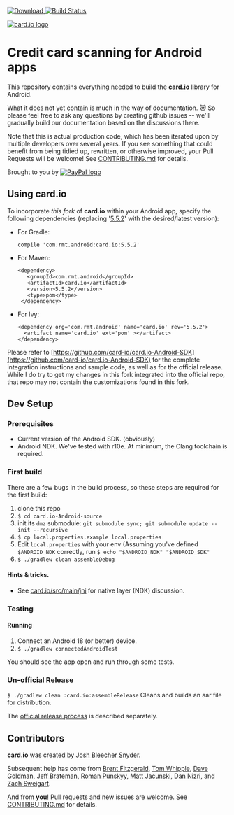 [![Download](https://api.bintray.com/packages/rainai/maven/card.io/images/download.svg?version=5.5.2) ](https://bintray.com/rainai/maven/card.io/5.5.2/link)
[![Build Status](https://travis-ci.org/rexmtorres/card.io-Android-source.svg?branch=dev)](https://travis-ci.org/rexmtorres/card.io-Android-source)

[![card.io logo](https://raw.githubusercontent.com/card-io/press-kit/master/card_io_logo_200.png "card.io")](https://www.card.io)

Credit card scanning for Android apps
=====================================

This repository contains everything needed to build the [**card.io**](https://card.io) library for Android.

What it does not yet contain is much in the way of documentation. :crying_cat_face: So please feel free to ask any questions by creating github issues -- we'll gradually build our documentation based on the discussions there.

Note that this is actual production code, which has been iterated upon by multiple developers over several years. If you see something that could benefit from being tidied up, rewritten, or otherwise improved, your Pull Requests will be welcome! See [CONTRIBUTING.md](CONTRIBUTING.md) for details.

Brought to you by
[![PayPal logo](https://raw.githubusercontent.com/card-io/card.io-iOS-source/master/Resources/pp_h_rgb.png)](https://paypal.com/ "PayPal")


Using card.io
-------------

To incorporate _this fork_ of **card.io** within your Android app, specify the following dependencies (replacing '[5.5.2](https://bintray.com/rainai/maven/card.io?source=watch)' with the desired/latest version):
- For Gradle:
    ````
    compile 'com.rmt.android:card.io:5.5.2'
    ````
- For Maven:
    ````
    <dependency>
       <groupId>com.rmt.android</groupId>
       <artifactId>card.io</artifactId>
       <version>5.5.2</version>
       <type>pom</type>
     </dependency>
    ````
- For Ivy:
    ````
    <dependency org='com.rmt.android' name='card.io' rev='5.5.2'>
      <artifact name='card.io' ext='pom' ></artifact>
    </dependency>
    ````

Please refer to [https://github.com/card-io/card.io-Android-SDK](https://github.com/card-io/card.io-Android-SDK) for the complete integration instructions and sample code, as well as for the official release.  While I do try to get my changes in this fork integrated into the official repo, that repo may not contain the customizations found in this fork.

Dev Setup
---------

### Prerequisites

- Current version of the Android SDK. (obviously)
- Android NDK. We've tested with r10e. At minimum, the Clang toolchain is required.

### First build

There are a few bugs in the build process, so these steps are required for the first build:

1. clone this repo
2. `$ cd card.io-Android-source`
3. init its `dmz` submodule: `git submodule sync; git submodule update --init --recursive`
4. `$ cp local.properties.example local.properties`
5. Edit `local.properties` with your env (Assuming you've defined `$ANDROID_NDK` correctly, run `$ echo "$ANDROID_NDK" "$ANDROID_SDK"`
6. `$ ./gradlew clean assembleDebug`

#### Hints & tricks.
- See [card.io/src/main/jni](card.io/src/main/jni) for native layer (NDK) discussion.

### Testing

#### Running

1. Connect an Android 18 (or better) device.
2. `$ ./gradlew connectedAndroidTest`

You should see the app open and run through some tests.

### Un-official Release

`$ ./gradlew clean :card.io:assembleRelease` Cleans and builds an aar file for distribution.

The [official release process](official-release-process.md) is described separately.

Contributors
------------

**card.io** was created by [Josh Bleecher Snyder](https://github.com/josharian/).

Subsequent help has come from [Brent Fitzgerald](https://github.com/burnto/), [Tom Whipple](https://github.com/tomwhipple), [Dave Goldman](https://github.com/dgoldman-ebay), [Jeff Brateman](https://github.com/braebot), [Roman Punskyy](https://github.com/romk1n), [Matt Jacunski](https://github.com/mattjacunski), [Dan Nizri](https://github.com/dsn5ft), and [Zach Sweigart](https://github.com/zsweigart).

And from **you**! Pull requests and new issues are welcome. See [CONTRIBUTING.md](CONTRIBUTING.md) for details.



